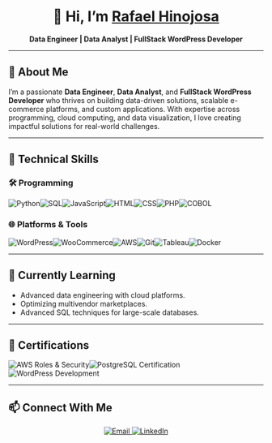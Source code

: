 <div align="center">
  <h1>👋 Hi, I’m <a href="https://github.com/RafaelHinojosaH">Rafael Hinojosa</a></h1>
  <p>
    <strong>Data Engineer | Data Analyst | FullStack WordPress Developer</strong>
  </p>
</div>

---

## 🎯 About Me
I’m a passionate **Data Engineer**, **Data Analyst**, and **FullStack WordPress Developer** who thrives on building data-driven solutions, scalable e-commerce platforms, and custom applications. With expertise across programming, cloud computing, and data visualization, I love creating impactful solutions for real-world challenges.

---

## 🌟 Technical Skills

### 🛠 Programming
<div style="display: flex; flex-wrap: wrap;">
  <img src="https://img.shields.io/badge/Python-3776AB?style=for-the-badge&logo=python&logoColor=white" alt="Python"/>
  <img src="https://img.shields.io/badge/SQL-336791?style=for-the-badge&logo=postgresql&logoColor=white" alt="SQL"/>
  <img src="https://img.shields.io/badge/JavaScript-F7DF1E?style=for-the-badge&logo=javascript&logoColor=black" alt="JavaScript"/>
  <img src="https://img.shields.io/badge/HTML-E34F26?style=for-the-badge&logo=html5&logoColor=white" alt="HTML"/>
  <img src="https://img.shields.io/badge/CSS-1572B6?style=for-the-badge&logo=css3&logoColor=white" alt="CSS"/>
  <img src="https://img.shields.io/badge/PHP-777BB4?style=for-the-badge&logo=php&logoColor=white" alt="PHP"/>
  <img src="https://img.shields.io/badge/COBOL-000000?style=for-the-badge&logo=cobol&logoColor=white" alt="COBOL"/>
</div>

### 🌐 Platforms & Tools
<div style="display: flex; flex-wrap: wrap;">
  <img src="https://img.shields.io/badge/WordPress-21759B?style=for-the-badge&logo=wordpress&logoColor=white" alt="WordPress"/>
  <img src="https://img.shields.io/badge/WooCommerce-96588A?style=for-the-badge&logo=woocommerce&logoColor=white" alt="WooCommerce"/>
  <img src="https://img.shields.io/badge/AWS-FF9900?style=for-the-badge&logo=amazonaws&logoColor=white" alt="AWS"/>
  <img src="https://img.shields.io/badge/Git-F05032?style=for-the-badge&logo=git&logoColor=white" alt="Git"/>
  <img src="https://img.shields.io/badge/Tableau-E97627?style=for-the-badge&logo=tableau&logoColor=white" alt="Tableau"/>
  <img src="https://img.shields.io/badge/Docker-2496ED?style=for-the-badge&logo=docker&logoColor=white" alt="Docker"/>
</div>

---

## 🌱 Currently Learning
- Advanced data engineering with cloud platforms.
- Optimizing multivendor marketplaces.
- Advanced SQL techniques for large-scale databases.

---

## 📜 Certifications
<div style="display: flex; flex-wrap: wrap;">
  <img src="https://img.shields.io/badge/AWS%20Roles%20%26%20Security-orange?style=for-the-badge" alt="AWS Roles & Security"/>
  <img src="https://img.shields.io/badge/PostgreSQL-blue?style=for-the-badge" alt="PostgreSQL Certification"/>
  <img src="https://img.shields.io/badge/WordPress%20Development-lightblue?style=for-the-badge" alt="WordPress Development"/>
</div>

---

## 📫 Connect With Me
<div align="center">
  <a href="mailto:rafael.hinojosah@gmail.com">
    <img src="https://img.shields.io/badge/Email-D14836?style=for-the-badge&logo=gmail&logoColor=white" alt="Email"/>
  </a>
  <a href="https://www.linkedin.com/in/rafaelhinojosah/">
    <img src="https://img.shields.io/badge/LinkedIn-0A66C2?style=for-the-badge&logo=linkedin&logoColor=white" alt="LinkedIn"/>
  </a>
</div>
